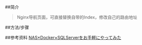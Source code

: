 ##简介
>Nginx导航页面，可直接替换自带的Index，修改自己的路由地址  


##方法/步骤

##参考资料
[NAS×Docker×SQLServerをお手軽にやってみた](https://xn--v6q832hwdkvom.com/post/nasdockersqlserver%E3%82%92%E3%81%8A%E6%89%8B%E8%BB%BD%E3%81%AB%E3%82%84%E3%81%A3%E3%81%A6%E3%81%BF%E3%81%9F/)

